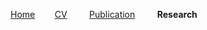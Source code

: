 [Home](index.md) &nbsp; &nbsp; &nbsp; &nbsp;[CV](cv.md) &nbsp; &nbsp; &nbsp; &nbsp; [Publication](pub.md) &nbsp; &nbsp; &nbsp; &nbsp; **Research**
